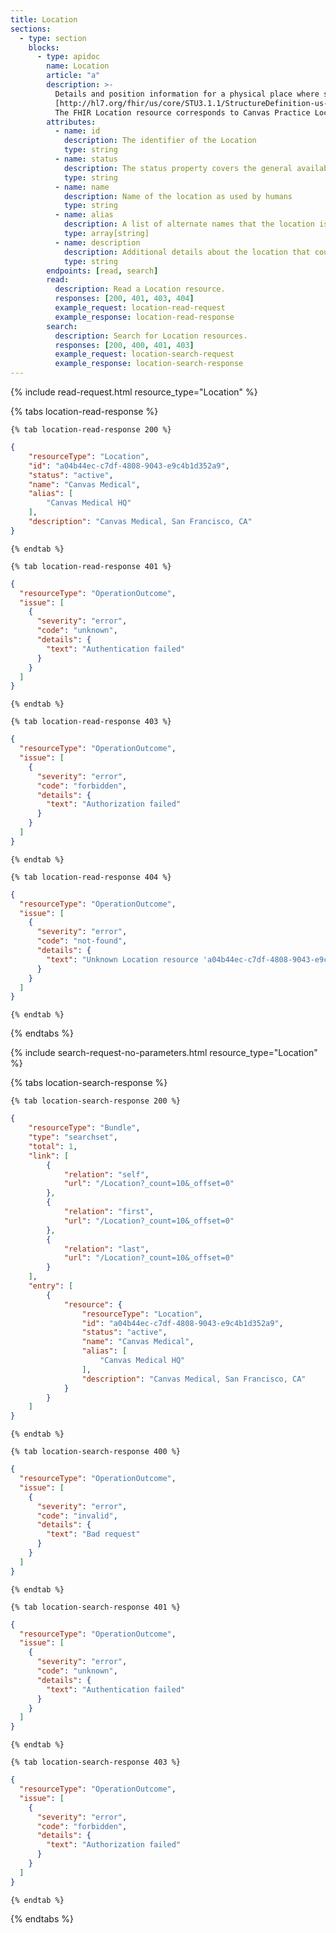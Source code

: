 ```yaml
---
title: Location
sections:
  - type: section
    blocks:
      - type: apidoc
        name: Location
        article: "a"
        description: >-
          Details and position information for a physical place where services are provided and resources and participants may be stored, found, contained, or accommodated.<br><br>
          [http://hl7.org/fhir/us/core/STU3.1.1/StructureDefinition-us-core-location.html](http://hl7.org/fhir/us/core/STU3.1.1/StructureDefinition-us-core-location.html)<br><br>
          The FHIR Location resource corresponds to Canvas Practice Location.
        attributes:
          - name: id
            description: The identifier of the Location
            type: string
          - name: status
            description: The status property covers the general availability of the resource, not the current value which may be covered by the operationStatus, or by a schedule/slots if they are configured for the location
            type: string
          - name: name
            description: Name of the location as used by humans
            type: string
          - name: alias
            description: A list of alternate names that the location is known as, or was known as, in the past
            type: array[string]
          - name: description
            description: Additional details about the location that could be displayed as further information to identify the location beyond its name
            type: string
        endpoints: [read, search]
        read:
          description: Read a Location resource.
          responses: [200, 401, 403, 404]
          example_request: location-read-request
          example_response: location-read-response
        search:
          description: Search for Location resources.
          responses: [200, 400, 401, 403]
          example_request: location-search-request
          example_response: location-search-response
---
```


<div id="location-read-request">
{%  include read-request.html resource_type="Location" %}
</div>

<div id="location-read-response">

  {% tabs location-read-response %}

    {% tab location-read-response 200 %}
```json
{
    "resourceType": "Location",
    "id": "a04b44ec-c7df-4808-9043-e9c4b1d352a9",
    "status": "active",
    "name": "Canvas Medical",
    "alias": [
        "Canvas Medical HQ"
    ],
    "description": "Canvas Medical, San Francisco, CA"
}
```
    {% endtab %}

    {% tab location-read-response 401 %}
```json
{
  "resourceType": "OperationOutcome",
  "issue": [
    {
      "severity": "error",
      "code": "unknown",
      "details": {
        "text": "Authentication failed"
      }
    }
  ]
}
```
    {% endtab %}

    {% tab location-read-response 403 %}
```json
{
  "resourceType": "OperationOutcome",
  "issue": [
    {
      "severity": "error",
      "code": "forbidden",
      "details": {
        "text": "Authorization failed"
      }
    }
  ]
}
```
    {% endtab %}

    {% tab location-read-response 404 %}
```json
{
  "resourceType": "OperationOutcome",
  "issue": [
    {
      "severity": "error",
      "code": "not-found",
      "details": {
        "text": "Unknown Location resource 'a04b44ec-c7df-4808-9043-e9c4b1d352a9'"
      }
    }
  ]
}
```
    {% endtab %}

  {% endtabs %}

</div>

<div id="location-search-request">
{% include search-request-no-parameters.html resource_type="Location" %}
</div>

<div id="location-search-response">

  {% tabs location-search-response %}

    {% tab location-search-response 200 %}
```json
{
    "resourceType": "Bundle",
    "type": "searchset",
    "total": 1,
    "link": [
        {
            "relation": "self",
            "url": "/Location?_count=10&_offset=0"
        },
        {
            "relation": "first",
            "url": "/Location?_count=10&_offset=0"
        },
        {
            "relation": "last",
            "url": "/Location?_count=10&_offset=0"
        }
    ],
    "entry": [
        {
            "resource": {
                "resourceType": "Location",
                "id": "a04b44ec-c7df-4808-9043-e9c4b1d352a9",
                "status": "active",
                "name": "Canvas Medical",
                "alias": [
                    "Canvas Medical HQ"
                ],
                "description": "Canvas Medical, San Francisco, CA"
            }
        }
    ]
}
```
    {% endtab %}

    {% tab location-search-response 400 %}
```json
{
  "resourceType": "OperationOutcome",
  "issue": [
    {
      "severity": "error",
      "code": "invalid",
      "details": {
        "text": "Bad request"
      }
    }
  ]
}
```
    {% endtab %}

    {% tab location-search-response 401 %}
```json
{
  "resourceType": "OperationOutcome",
  "issue": [
    {
      "severity": "error",
      "code": "unknown",
      "details": {
        "text": "Authentication failed"
      }
    }
  ]
}
```
    {% endtab %}

    {% tab location-search-response 403 %}
```json
{
  "resourceType": "OperationOutcome",
  "issue": [
    {
      "severity": "error",
      "code": "forbidden",
      "details": {
        "text": "Authorization failed"
      }
    }
  ]
}
```
    {% endtab %}

  {% endtabs %}

</div>
